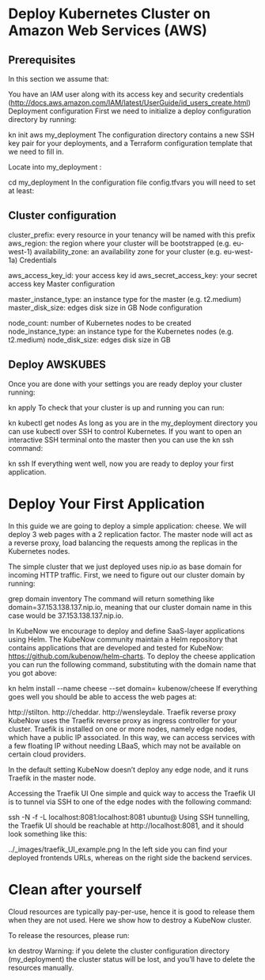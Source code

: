 # Deploy Kubernetes Cluster on Amazon Web Services (AWS)
## Prerequisites
In this section we assume that:

You have an IAM user along with its access key and security credentials (http://docs.aws.amazon.com/IAM/latest/UserGuide/id_users_create.html)
Deployment configuration
First we need to initialize a deploy configuration directory by running:

kn init aws my_deployment
The configuration directory contains a new SSH key pair for your deployments, and a Terraform configuration template that we need to fill in.

Locate into my_deployment :

cd my_deployment
In the configuration file config.tfvars you will need to set at least:

## Cluster configuration

cluster_prefix: every resource in your tenancy will be named with this prefix
aws_region: the region where your cluster will be bootstrapped (e.g. eu-west-1)
availability_zone: an availability zone for your cluster (e.g. eu-west-1a)
Credentials

aws_access_key_id: your access key id
aws_secret_access_key: your secret access key
Master configuration

master_instance_type: an instance type for the master (e.g. t2.medium)
master_disk_size: edges disk size in GB
Node configuration

node_count: number of Kubernetes nodes to be created
node_instance_type: an instance type for the Kubernetes nodes (e.g. t2.medium)
node_disk_size: edges disk size in GB

## Deploy AWSKUBES
Once you are done with your settings you are ready deploy your cluster running:

kn apply
To check that your cluster is up and running you can run:

kn kubectl get nodes
As long as you are in the my_deployment directory you can use kubectl over SSH to control Kubernetes. If you want to open an interactive SSH terminal onto the master then you can use the kn ssh command:

kn ssh
If everything went well, now you are ready to deploy your first application.

# Deploy Your First Application
In this guide we are going to deploy a simple application: cheese. We will deploy 3 web pages with a 2 replication factor. The master node will act as a reverse proxy, load balancing the requests among the replicas in the Kubernetes nodes.

The simple cluster that we just deployed uses nip.io as base domain for incoming HTTP traffic. First, we need to figure out our cluster domain by running:

grep domain inventory
The command will return something like domain=37.153.138.137.nip.io, meaning that our cluster domain name in this case would be 37.153.138.137.nip.io.

In KubeNow we encourage to deploy and define SaaS-layer applications using Helm. The KubeNow community maintain a Helm repository that contains applications that are developed and tested for KubeNow: https://github.com/kubenow/helm-charts. To deploy the cheese application you can run the following command, substituting <your-domain> with the domain name that you got above:

kn helm install --name cheese --set domain=<your-domain> kubenow/cheese
If everything goes well you should be able to access the web pages at:

http://stilton.<your-domain>
http://cheddar.<your-domain>
http://wensleydale.<your-domain>
Traefik reverse proxy
KubeNow uses the Traefik reverse proxy as ingress controller for your cluster. Traefik is installed on one or more nodes, namely edge nodes, which have a public IP associated. In this way, we can access services with a few floating IP without needing LBaaS, which may not be available on certain cloud providers.

In the default setting KubeNow doesn’t deploy any edge node, and it runs Traefik in the master node.

Accessing the Traefik UI
One simple and quick way to access the Traefik UI is to tunnel via SSH to one of the edge nodes with the following command:

ssh -N -f -L localhost:8081:localhost:8081 ubuntu@<your-domain>
Using SSH tunnelling, the Traefik UI should be reachable at http://localhost:8081, and it should look something like this:

../_images/traefik_UI_example.png
In the left side you can find your deployed frontends URLs, whereas on the right side the backend services.

# Clean after yourself
Cloud resources are typically pay-per-use, hence it is good to release them when they are not used. Here we show how to destroy a KubeNow cluster.

To release the resources, please run:

kn destroy
Warning: if you delete the cluster configuration directory (my_deployment) the cluster status will be lost, and you’ll have to delete the resources manually.
